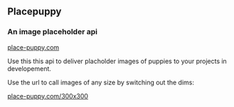 ## Placepuppy

### An image placeholder api

[place-puppy.com](http://place-puppy.com)

Use this this api to deliver placholder images of puppies to your projects in developement.

Use the url to call images of any size by switching out the dims:

[place-puppy.com/300x300](place-puppy.com/300x300)
